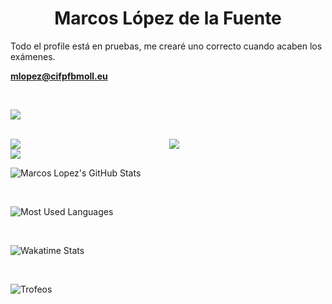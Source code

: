 <h1 align="center">Marcos López de la Fuente</h1>

Todo el profile está en pruebas, me crearé uno correcto cuando acaben los exámenes.

**mlopez@cifpfbmoll.eu**

</br>

<p align="left"><img src="https://komarev.com/ghpvc/?username=Marcos-Lopez-de-la-Fuente"/></p>

</br>



<img align="left" src="https://github-readme-stats.vercel.app/api?username=Marcos-Lopez-de-la-Fuente&count_private=true&show_icons=true&theme=algolia"/>


<center>
    <img src="https://github-readme-stats.vercel.app/api?username=Marcos-Lopez-de-la-Fuente&count_private=true&show_icons=true&theme=algolia"/>
</center>

<img align="rigth" src="https://github-readme-stats.vercel.app/api?username=Marcos-Lopez-de-la-Fuente&count_private=true&show_icons=true&theme=algolia"/>



![Marcos Lopez's GitHub Stats](https://github-readme-stats.vercel.app/api?username=Marcos-Lopez-de-la-Fuente&count_private=true&show_icons=true&theme=algolia)

</br>

![Most Used Languages](https://github-readme-stats.vercel.app/api/top-langs/?username=Marcos-Lopez-de-la-Fuente&theme=algolia&layout=compact&langs_count=100)

</br>

![Wakatime Stats](https://github-readme-stats.vercel.app/api/wakatime?username=MarcosLopez&theme=algolia&layout=compact)

</br>

![Trofeos](https://github-profile-trophy.vercel.app/?username=Marcos-Lopez-de-la-Fuente&theme=algolia)
